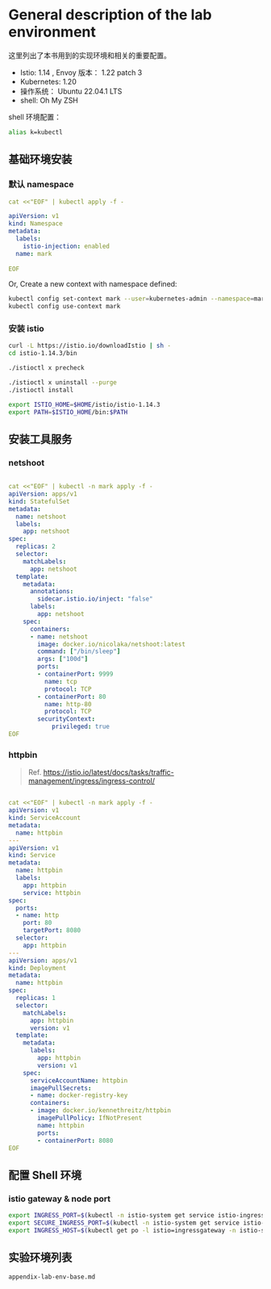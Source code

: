 # General description of the lab environment

这里列出了本书用到的实现环境和相关的重要配置。

- Istio: 1.14 , Envoy 版本： 1.22 patch 3
- Kubernetes: 1.20  
- 操作系统： Ubuntu 22.04.1 LTS
- shell: Oh My ZSH


shell 环境配置：
```bash
alias k=kubectl
```

## 基础环境安装


### 默认 namespace

```yaml
cat <<"EOF" | kubectl apply -f -

apiVersion: v1
kind: Namespace
metadata:
  labels:
    istio-injection: enabled
  name: mark
  
EOF
```


Or, Create a new context with namespace defined:
```bash
kubectl config set-context mark --user=kubernetes-admin --namespace=mark --cluster=kubernetes
kubectl config use-context mark
```

### 安装 istio

```bash
curl -L https://istio.io/downloadIstio | sh -
cd istio-1.14.3/bin

./istioctl x precheck

./istioctl x uninstall --purge
./istioctl install

export ISTIO_HOME=$HOME/istio/istio-1.14.3
export PATH=$ISTIO_HOME/bin:$PATH
```

## 安装工具服务


### netshoot
```yaml

cat <<"EOF" | kubectl -n mark apply -f -
apiVersion: apps/v1
kind: StatefulSet
metadata:
  name: netshoot
  labels:
    app: netshoot
spec:
  replicas: 2
  selector:
    matchLabels:
      app: netshoot
  template:
    metadata:
      annotations:
        sidecar.istio.io/inject: "false"    
      labels:
        app: netshoot
    spec:
      containers:
      - name: netshoot
        image: docker.io/nicolaka/netshoot:latest
        command: ["/bin/sleep"]
        args: ["100d"]    
        ports:
        - containerPort: 9999
          name: tcp
          protocol: TCP
        - containerPort: 80
          name: http-80
          protocol: TCP
        securityContext:
            privileged: true
EOF

```


### httpbin

> Ref. https://istio.io/latest/docs/tasks/traffic-management/ingress/ingress-control/

```yaml

cat <<"EOF" | kubectl -n mark apply -f -
apiVersion: v1
kind: ServiceAccount
metadata:
  name: httpbin
---
apiVersion: v1
kind: Service
metadata:
  name: httpbin
  labels:
    app: httpbin
    service: httpbin
spec:
  ports:
  - name: http
    port: 80
    targetPort: 8080
  selector:
    app: httpbin
---
apiVersion: apps/v1
kind: Deployment
metadata:
  name: httpbin
spec:
  replicas: 1
  selector:
    matchLabels:
      app: httpbin
      version: v1
  template:
    metadata:
      labels:
        app: httpbin
        version: v1
    spec:
      serviceAccountName: httpbin
      imagePullSecrets:
      - name: docker-registry-key
      containers:
      - image: docker.io/kennethreitz/httpbin
        imagePullPolicy: IfNotPresent
        name: httpbin
        ports:
        - containerPort: 8080
EOF


```

## 配置 Shell 环境

### istio gateway & node port


```bash
export INGRESS_PORT=$(kubectl -n istio-system get service istio-ingressgateway -o jsonpath='{.spec.ports[?(@.name=="http2")].nodePort}')
export SECURE_INGRESS_PORT=$(kubectl -n istio-system get service istio-ingressgateway -o jsonpath='{.spec.ports[?(@.name=="https")].nodePort}')
export INGRESS_HOST=$(kubectl get po -l istio=ingressgateway -n istio-system -o jsonpath='{.items[0].status.hostIP}')
```


## 实验环境列表

```{toctree}
appendix-lab-env-base.md
```